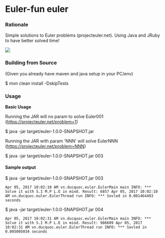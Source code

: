 Euler-fun euler
==========


### Rationale

Simple solutions to Euler problems (projecteuler.net). 
Using Java and JRuby to have better solved time!

<img src="http://projecteuler.net/profile/ducquoc_vn.png"></img>

### Building from Source

(Given you already have maven and java setup in your PC/env)

  $ mvn clean install -DskipTests

### Usage

**Basic Usage**

Running the JAR will no param to solve Euler001 (https://projecteuler.net/problem=1)

  $ java -jar target/euler-1.0.0-SNAPSHOT.jar

Running the JAR with param 'NNN' will solve EulerNNN (https://projecteuler.net/problem=NNN)

  $ java -jar target/euler-1.0.0-SNAPSHOT.jar 003


#### Sample output

  $ java -jar target/euler-1.0.0-SNAPSHOT.jar 003

`
Apr 05, 2017 10:02:10 AM vn.ducquoc.euler.EulerMain main
INFO: *** Solve it with S.I M.P L.E in mind. Result:
6857
Apr 05, 2017 10:02:10 AM vn.ducquoc.euler.EulerThread run
INFO: *** Sovled in 0.001464493 seconds
`

  $ java -jar target/euler-1.0.0-SNAPSHOT.jar 004

`
Apr 05, 2017 10:02:31 AM vn.ducquoc.euler.EulerMain main
INFO: *** Solve it with S.I M.P L.E in mind. Result:
906609
Apr 05, 2017 10:02:31 AM vn.ducquoc.euler.EulerThread run
INFO: *** Sovled in 0.005005034 seconds
`
